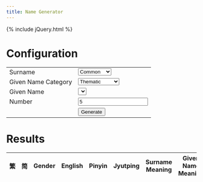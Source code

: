 ```yaml
---
title: Name Generator
---
```


{% include jQuery.html %}

# Configuration

<table>
	<tr>
		<td>Surname</td>
		<td>
			<select name="SurnameType" id="SurnameType">
				<option value="common" selected>Common</option>
				<option value="rare">Rare</option>
				<option value="compound">Compound</option>
				<option value="dark">Dark</option>
				<option value="dramatic">Dramatic</option>
				<option value="profound">Profound</option>
			</select>
		</td>
	</tr>
	<tr>
		<td>Given Name Category</td>
		<td>
			<select name="GivenNameCategory" id="GivenNameCategory">
				<option value="thematic" selected>Thematic</option>
				<option value="occupation">By Occupation</option>
			</select>
		</td>
	</tr>
	<tr>
		<td>Given Name</td>
		<td>
			<select name="GivenNameType" id="GivenNameType">
			</select>
		</td>
	</tr>
	<tr>
		<td>Number</td>
		<td><input class="spinner" id="GenerateNumber" min="1" max="50" value="5"></td>
	</tr>
	<tr><td></td><td><button onclick="GenerateName()">Generate</button></td></tr>
</table>

# Results

<table id="ResultsTable">
<thead>
<tr>
	<th style="text-align:center">繁</th>
	<th style="text-align:center">简</th>
	<th style="text-align:center">Gender</th>
	<th colspan="2">English</th>
	<th>Pinyin</th>
	<th>Jyutping</th>
	<th>Surname Meaning</th>
	<th>Given Name Meaning</th>
</tr>
</thead>
<tbody>
</tbody>
</table>

<script src="{{ 'NameGenerator.js?v=' | append: site.github.build_revision }}"></script>

<script>
$(document).ready(function() {
	//Get Surnames_Common Data
	$.get(
		"{{ 'JSONs/Surnames_Common.json?v=' | append: site.github.build_revision }}"
		,function(data){
			Surnames_Common = $(data);
		}
	);

	//Get Surnames_Rare Data
	$.get(
		"{{ 'JSONs/Surnames_Rare.json?v=' | append: site.github.build_revision }}"
		,function(data){
			Surnames_Rare = $(data);
		}
	);

	//Get Surnames_Compound Data
	$.get(
		"{{ 'JSONs/Surnames_Compound.json?v=' | append: site.github.build_revision }}"
		,function(data){
			Surnames_Compound = $(data);
		}
	);

	//Get Surnames_Dark Data
	$.get(
		"{{ 'JSONs/Surnames_Dark.json?v=' | append: site.github.build_revision }}"
		,function(data){
			Surnames_Dark = $(data);
		}
	);

	//Get Surnames_Dramatic Data
	$.get(
		"{{ 'JSONs/Surnames_Dramatic.json?v=' | append: site.github.build_revision }}"
		,function(data){
			Surnames_Dramatic = $(data);
		}
	);

	//Get Surnames_Profound Data
	$.get(
		"{{ 'JSONs/Surnames_Profound.json?v=' | append: site.github.build_revision }}"
		,function(data){
			Surnames_Profound = $(data);
		}
	);




	//Get GivenNames_Thematic_Common Data
	$.get(
		"{{ 'JSONs/GivenNames_Thematic_Common.json?v=' | append: site.github.build_revision }}"
		,function(data){
			GivenNames_Thematic_Common = $(data);
		}
	);

	//Get GivenNames_Thematic_Uncommon Data
	$.get(
		"{{ 'JSONs/GivenNames_Thematic_Uncommon.json?v=' | append: site.github.build_revision }}"
		,function(data){
			GivenNames_Thematic_Uncommon = $(data);
		}
	);

	//Get GivenNames_Thematic_Dark Data
	$.get(
		"{{ 'JSONs/GivenNames_Thematic_Dark.json?v=' | append: site.github.build_revision }}"
		,function(data){
			GivenNames_Thematic_Dark = $(data);
		}
	);

	//Get GivenNames_Thematic_Righteous Data
	$.get(
		"{{ 'JSONs/GivenNames_Thematic_Righteous.json?v=' | append: site.github.build_revision }}"
		,function(data){
			GivenNames_Thematic_Righteous = $(data);
		}
	);

	//Get GivenNames_Thematic_Dramatic Data
	$.get(
		"{{ 'JSONs/GivenNames_Thematic_Dramatic.json?v=' | append: site.github.build_revision }}"
		,function(data){
			GivenNames_Thematic_Dramatic = $(data);
		}
	);

	//Get GivenNames_Thematic_BeautifulAttractive Data
	$.get(
		"{{ 'JSONs/GivenNames_Thematic_BeautifulAttractive.json?v=' | append: site.github.build_revision }}"
		,function(data){
			GivenNames_Thematic_BeautifulAttractive = $(data);
		}
	);

	//Get GivenNames_Thematic_Masculine Data
	$.get(
		"{{ 'JSONs/GivenNames_Thematic_Masculine.json?v=' | append: site.github.build_revision }}"
		,function(data){
			GivenNames_Thematic_Masculine = $(data);
		}
	);

	//Get GivenNames_Thematic_Feminine Data
	$.get(
		"{{ 'JSONs/GivenNames_Thematic_Feminine.json?v=' | append: site.github.build_revision }}"
		,function(data){
			GivenNames_Thematic_Feminine = $(data);
		}
	);

	//Get GivenNames_Thematic_GenderNeutral Data
	$.get(
		"{{ 'JSONs/GivenNames_Thematic_GenderNeutral.json?v=' | append: site.github.build_revision }}"
		,function(data){
			GivenNames_Thematic_GenderNeutral = $(data);
		}
	);




	//Get GivenNames_Occupation_Artisan Data
	$.get(
		"{{ 'JSONs/GivenNames_Occupation_Artisan.json?v=' | append: site.github.build_revision }}"
		,function(data){
			GivenNames_Occupation_Artisan = $(data);
		}
	);

	//Get GivenNames_Occupation_Assassin Data
	$.get(
		"{{ 'JSONs/GivenNames_Occupation_Assassin.json?v=' | append: site.github.build_revision }}"
		,function(data){
			GivenNames_Occupation_Assassin = $(data);
		}
	);

	//Get GivenNames_Occupation_Bandit Data
	$.get(
		"{{ 'JSONs/GivenNames_Occupation_Bandit.json?v=' | append: site.github.build_revision }}"
		,function(data){
			GivenNames_Occupation_Bandit = $(data);
		}
	);

	//Get GivenNames_Occupation_Beggar Data
	$.get(
		"{{ 'JSONs/GivenNames_Occupation_Beggar.json?v=' | append: site.github.build_revision }}"
		,function(data){
			GivenNames_Occupation_Beggar = $(data);
		}
	);
});
</script>
